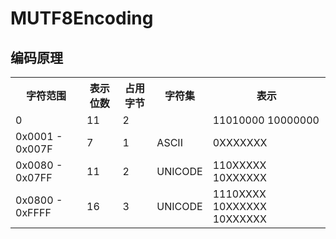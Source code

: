 # MUTF8Encoding

<h2>编码原理</h2>
<table>
  <tbody>
    <tr>
      <th>字符范围</th>
      <th>表示位数</th>
      <th>占用字节</th>
      <th>字符集</th>
      <th>表示</th>
    </tr>
    <tr>
      <td>0</td>
      <td>11</td>
      <td>2</td>
      <td></td>
      <td>11010000 10000000</td>
    </tr>
    <tr>
      <td>0x0001 - 0x007F</td>
      <td>7</td>
      <td>1</td>
      <td>ASCII</td>
      <td>0XXXXXXX</td>
    </tr>
    <tr>
      <td>0x0080 - 0x07FF</td>
      <td>11</td>
      <td>2</td>
      <td>UNICODE</td>
      <td>110XXXXX 10XXXXXX</td>
    </tr>
    <tr>
      <td>0x0800 - 0xFFFF</td>
      <td>16</td>
      <td>3</td>
      <td>UNICODE</td>
      <td>1110XXXX 10XXXXXX 10XXXXXX</td>
    </tr>
  </tbody>
</table>

